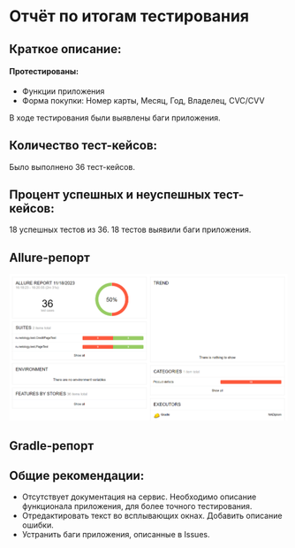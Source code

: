 # Отчёт по итогам тестирования

## Краткое описание:
#### Протестированы:
* Функции приложения
* Форма покупки: Номер карты, Месяц, Год, Владелец, CVC/CVV

В ходе тестирования были выявлены баги приложения.

## Количество тест-кейсов:
Было выполнено 36 тест-кейсов.

## Процент успешных и неуспешных тест-кейсов:
18 успешных тестов из 36. 18 тестов выявили баги приложения.

## Allure-репорт
![Описание картинки](img.png)



## Gradle-репорт




## Общие рекомендации:
* Отсутствует документация на сервис. Необходимо описание функционала приложения, для более точного тестирования.
* Отредактировать текст во всплывающих окнах. Добавить описание ошибки.
* Устранить баги приложения, описанные в Issues.